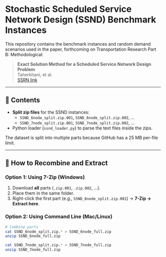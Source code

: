 # Stochastic Scheduled Service Network Design (SSND) Benchmark Instances

This repository contains the benchmark instances and random demand scenarios used in the paper, forthcoming on Transportation Research Part B: Methodological:

> **Exact Solution Method for a Scheduled Service Network Design Problem**  
> Taherkhani, et al.  
> [SSRN link](https://papers.ssrn.com/sol3/papers.cfm?abstract_id=5127558)

---

## 📂 Contents
- **Split zip files** for the SSND instances:
  - `SSND_6node_split.zip.001`, `SSND_6node_split.zip.002`, ...
  - `SSND_7node_split.zip.001`, `SSND_7node_split.zip.002`, ...
- Python loader (`ssnd_loader.py`) to parse the text files inside the zips.

The dataset is split into multiple parts because GitHub has a 25 MB per-file limit.

---

## 🔄 How to Recombine and Extract

### **Option 1: Using 7-Zip (Windows)**
1. Download **all** parts (`.zip.001`, `.zip.002`, ...).
2. Place them in the same folder.
3. Right-click the first part (e.g., `SSND_6node_split.zip.001`) → **7-Zip → Extract here**.

### **Option 2: Using Command Line (Mac/Linux)**
```bash
# Combine parts
cat SSND_6node_split.zip.* > SSND_6node_full.zip
unzip SSND_6node_full.zip

cat SSND_7node_split.zip.* > SSND_7node_full.zip
unzip SSND_7node_full.zip
